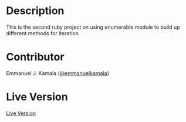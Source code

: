 # Description
This is the second ruby project on using enumerable module to build up different methods for iteration
# Contributor
Emmanuel J. Kamala (<a href="https://github.com/emmanuelkamala">@emmanuelkamala</a>)<br>
# Live Version
<a href="https://repl.it/@EmmanuelKamala/Enumerable-Methods">Live Version</a>
